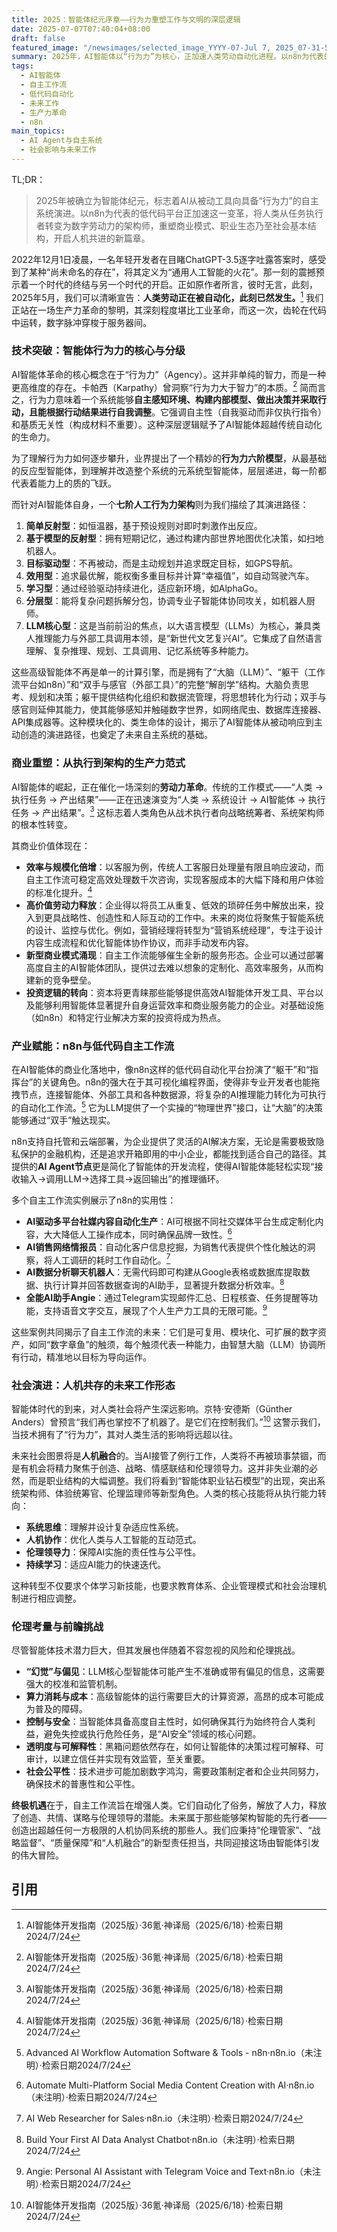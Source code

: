 ```yaml
---
title: 2025：智能体纪元序章——行为力重塑工作与文明的深层逻辑
date: 2025-07-07T07:40:04+08:00
draft: false
featured_image: "/newsimages/selected_image_YYYY-07-Jul 7, 2025_07-31-51-008.jpg"
summary: 2025年，AI智能体以“行为力”为核心，正加速人类劳动自动化进程。以n8n为代表的低代码平台赋能企业和个人构建自主工作流，将人类角色从执行者转向数字劳动力架构师。这场技术革命深刻重塑商业、就业与社会，呼唤人类在创造力、伦理责任与人机协作中寻求新平衡。
tags: 
  - AI智能体
  - 自主工作流
  - 低代码自动化
  - 未来工作
  - 生产力革命
  - n8n
main_topics: 
  - AI Agent与自主系统
  - 社会影响与未来工作
---
```


TL;DR：
>2025年被确立为智能体纪元，标志着AI从被动工具向具备“行为力”的自主系统演进。以n8n为代表的低代码平台正加速这一变革，将人类从任务执行者转变为数字劳动力的架构师，重塑商业模式、职业生态乃至社会基本结构，开启人机共进的新篇章。

2022年12月1日凌晨，一名年轻开发者在目睹ChatGPT-3.5逐字吐露答案时，感受到了某种“尚未命名的存在”，将其定义为“通用人工智能的火花”。那一刻的震撼预示着一个时代的终结与另一个时代的开启。正如原作者所言，彼时无言，此刻，2025年5月，我们可以清晰宣告：**人类劳动正在被自动化，此刻已然发生。**[^1] 我们正站在一场生产力革命的黎明，其深刻程度堪比工业革命，而这一次，齿轮在代码中运转，数字脉冲穿梭于服务器间。

### 技术突破：智能体行为力的核心与分级

AI智能体革命的核心概念在于“行为力”（Agency）。这并非单纯的智力，而是一种更高维度的存在。卡帕西（Karpathy）曾洞察“行为力大于智力”的本质。[^1] 简而言之，行为力意味着一个系统能够**自主感知环境、构建内部模型、做出决策并采取行动，且能根据行动结果进行自我调整**。它强调自主性（自我驱动而非仅执行指令）和基质无关性（构成材料不重要）。这种深层逻辑赋予了AI智能体超越传统自动化的生命力。

为了理解行为力如何逐步攀升，业界提出了一个精妙的**行为力六阶模型**，从最基础的反应型智能体，到理解并改造整个系统的元系统型智能体，层层递进，每一阶都代表着能力上的质的飞跃。

而针对AI智能体自身，一个**七阶人工行为力架构**则为我们描绘了其演进路径：
1.  **简单反射型**：如恒温器，基于预设规则对即时刺激作出反应。
2.  **基于模型的反射型**：拥有短期记忆，通过构建内部世界地图优化决策，如扫地机器人。
3.  **目标驱动型**：不再被动，而是主动规划并追求既定目标，如GPS导航。
4.  **效用型**：追求最优解，能权衡多重目标并计算“幸福值”，如自动驾驶汽车。
5.  **学习型**：通过经验驱动持续进化，适应新环境，如AlphaGo。
6.  **分层型**：能将复杂问题拆解分包，协调专业子智能体协同攻关，如机器人厨师。
7.  **LLM核心型**：这是当前前沿的焦点，以大语言模型（LLMs）为核心，兼具类人推理能力与外部工具调用本领，是“新世代文艺复兴AI”。它集成了自然语言理解、复杂推理、规划、工具调用、记忆系统等多种能力。

这些高级智能体不再是单一的计算引擎，而是拥有了“大脑（LLM）”、“躯干（工作流平台如n8n）”和“双手与感官（外部工具）”的完整“解剖学”结构。大脑负责思考、规划和决策；躯干提供结构化组织和数据流管理，将思想转化为行动；双手与感官则延伸其能力，使其能够感知并触碰数字世界，如网络爬虫、数据库连接器、API集成器等。这种模块化的、类生命体的设计，揭示了AI智能体从被动响应到主动创造的演进路径，也奠定了未来自主系统的基础。

### 商业重塑：从执行到架构的生产力范式

AI智能体的崛起，正在催化一场深刻的**劳动力革命**。传统的工作模式——“人类 → 执行任务 → 产出结果”——正在迅速演变为“人类 → 系统设计 → AI智能体 → 执行任务 → 产出结果”。[^1] 这标志着人类角色从战术执行者向战略统筹者、系统架构师的根本性转变。

其商业价值体现在：
*   **效率与规模化倍增**：以客服为例，传统人工客服日处理量有限且响应波动，而自主工作流可稳定高效处理数千次咨询，实现客服成本的大幅下降和用户体验的标准化提升。[^1]
*   **高价值劳动力释放**：企业得以将员工从重复、低效的琐碎任务中解放出来，投入到更具战略性、创造性和人际互动的工作中。未来的岗位将聚焦于智能系统的设计、监控与优化。例如，营销经理将转型为“营销系统经理”，专注于设计内容生成流程和优化智能体协作协议，而非手动发布内容。
*   **新型商业模式涌现**：自主工作流能够催生全新的服务形态。企业可以通过部署高度自主的AI智能体团队，提供过去难以想象的定制化、高效率服务，从而构建新的竞争壁垒。
*   **投资逻辑的转向**：资本将更青睐那些能够提供高效AI智能体开发工具、平台以及能够利用智能体显著提升自身运营效率和商业服务能力的企业。对基础设施（如n8n）和特定行业解决方案的投资将成为热点。

### 产业赋能：n8n与低代码自主工作流

在AI智能体的商业化落地中，像n8n这样的低代码自动化平台扮演了“躯干”和“指挥台”的关键角色。n8n的强大在于其可视化编程界面，使得非专业开发者也能拖拽节点，连接智能体、外部工具和各种数据源，将复杂的AI推理能力转化为可执行的自动化工作流。[^2] 它为LLM提供了一个实操的“物理世界”接口，让“大脑”的决策能够通过“双手”触达现实。

n8n支持自托管和云端部署，为企业提供了灵活的AI解决方案，无论是需要极致隐私保护的金融机构，还是追求开箱即用的中小企业，都能找到适合自己的路径。其提供的**AI Agent节点**更是简化了智能体的开发流程，使得AI智能体能轻松实现“接收输入→调用LLM→选择工具→返回输出”的推理循环。

多个自主工作流实例展示了n8n的实用性：
*   **AI驱动多平台社媒内容自动化生产**：AI可根据不同社交媒体平台生成定制化内容，大大降低人工操作成本，同时确保品牌一致性。[^4]
*   **AI销售网络情报员**：自动化客户信息挖掘，为销售代表提供个性化触达的洞察，将人工调研的耗时工作自动化。[^5]
*   **AI数据分析聊天机器人**：无需代码即可构建从Google表格或数据库提取数据、执行计算并回答数据查询的AI助手，显著提升数据分析效率。[^6]
*   **全能AI助手Angie**：通过Telegram实现邮件汇总、日程核查、任务提醒等功能，支持语音文字交互，展现了个人生产力工具的无限可能。[^7]

这些案例共同揭示了自主工作流的未来：它们是可复用、模块化、可扩展的数字资产，如同“数字章鱼”的触须，每个触须代表一种能力，由智慧大脑（LLM）协调所有行动，精准地以目标为导向运作。

### 社会演进：人机共存的未来工作形态

智能体时代的到来，对人类社会将产生深远影响。京特·安德斯（Günther Anders）曾预言“我们再也掌控不了机器了。是它们在控制我们。”[^1] 这警示我们，当技术拥有了“行为力”，其对人类生活的影响将远超以往。

未来社会图景将是**人机融合**的。当AI接管了例行工作，人类将不再被琐事禁锢，而是有机会将精力聚焦于创造、战略、情感联结和伦理领导力。这并非失业潮的必然，而是职业结构的大幅调整。我们将看到“智能体职业钻石模型”的出现，突出系统架构师、体验统筹官、伦理监理师等新型角色。人类的核心技能将从执行能力转向：
*   **系统思维**：理解并设计复杂适应性系统。
*   **人机协作**：优化人类与人工智能的互动范式。
*   **伦理领导力**：保障AI实施的责任性与公平性。
*   **持续学习**：适应AI能力的快速迭代。

这种转型不仅要求个体学习新技能，也要求教育体系、企业管理模式和社会治理机制进行相应调整。

### 伦理考量与前瞻挑战

尽管智能体技术潜力巨大，但其发展也伴随着不容忽视的风险和伦理挑战。
*   **“幻觉”与偏见**：LLM核心型智能体可能产生不准确或带有偏见的信息，这需要强大的校准和监管机制。
*   **算力消耗与成本**：高级智能体的运行需要巨大的计算资源，高昂的成本可能成为普及的障碍。
*   **控制与安全**：当智能体具备高度自主性时，如何确保其行为始终符合人类利益，避免失控或执行危险任务，是“AI安全”领域的核心问题。
*   **透明度与可解释性**：黑箱问题依然存在，如何让智能体的决策过程可解释、可审计，以建立信任并实现有效监管，至关重要。
*   **社会公平性**：技术进步可能加剧数字鸿沟，需要政策制定者和企业共同努力，确保技术的普惠性和公平性。

**终极机遇**在于，自主工作流旨在增强人类。它们自动化了俗务，解放了人力，释放了创造、共情、谋略与伦理领导的潜能。未来属于那些能够架构智能的先行者——创造出超越任何一方极限的人机协同系统的那些人。我们应秉持“伦理管家”、“战略监督”、“质量保障”和“人机融合”的新型责任担当，共同迎接这场由智能体引发的伟大冒险。

## 引用
[^1]: AI智能体开发指南（2025版）·36氪·神译局（2025/6/18）·检索日期2024/7/24
[^2]: Advanced AI Workflow Automation Software & Tools - n8n·n8n.io（未注明）·检索日期2024/7/24
[^3]: n8n、Dify、Coze 深度测评：从0 到1 选对AI 自动化平台 - 天启AI社区·天启AI社区·天启AI（2025年）·检索日期2024/7/24
[^4]: Automate Multi-Platform Social Media Content Creation with AI·n8n.io（未注明）·检索日期2024/7/24
[^5]: AI Web Researcher for Sales·n8n.io（未注明）·检索日期2024/7/24
[^6]: Build Your First AI Data Analyst Chatbot·n8n.io（未注明）·检索日期2024/7/24
[^7]: Angie: Personal AI Assistant with Telegram Voice and Text·n8n.io（未注明）·检索日期2024/7/24
